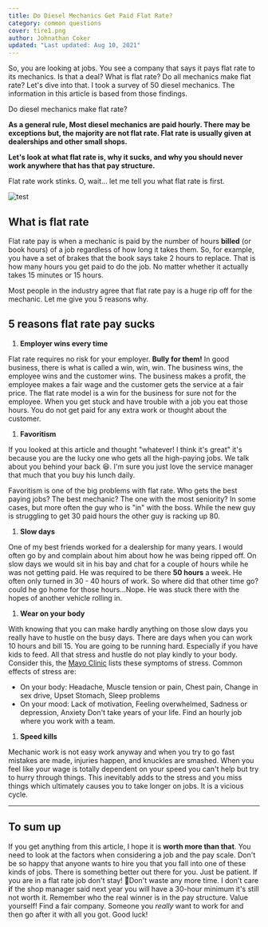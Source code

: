 ```yaml
---
title: Do Diesel Mechanics Get Paid Flat Rate?
category: common questions
cover: tire1.png
author: Johnathan Coker
updated: "Last updated: Aug 10, 2021"
---
```


So, you are looking at jobs. You see a company that says it pays flat rate to its mechanics. Is that a deal? What is flat rate? Do all mechanics make flat rate? Let's dive into that. I took a survey of 50 diesel mechanics. The information in this article is based from those findings.

Do diesel mechanics make flat rate?

**As a general rule, Most diesel mechanics are paid hourly. There may be exceptions but, the majority are not flat rate. Flat rate is usually given at dealerships and other small shops.**

**Let's look at what flat rate is, why it sucks, and why you should never work anywhere that has that pay structure.**

Flat rate work stinks. O, wait... let me tell you what flat rate is first.

![test](./tire1.png)

## What is flat rate

Flat rate pay is when a mechanic is paid by the number of hours **billed** (or book hours) of a job regardless of how long it takes them. So, for example, you have a set of brakes that the book says take 2 hours to replace. That is how many hours you get paid to do the job. No matter whether it actually takes 15 minutes or 15 hours.

Most people in the industry agree that flat rate pay is a huge rip off for the mechanic. Let me give you 5 reasons why.

## 5 reasons flat rate pay sucks

1. **Employer wins every time**

Flat rate requires no risk for your employer. **Bully for them!** In good business, there is what is called a win, win, win. The business wins, the employee wins and the customer wins. The business makes a profit, the employee makes a fair wage and the customer gets the service at a fair price. The flat rate model is a win for the business for sure not for the employee. When you get stuck and have trouble with a job you eat those hours. You do not get paid for any extra work or thought about the customer.

1. **Favoritism**

If you looked at this article and thought "whatever! I think it's great" it's because you are the lucky one who gets all the high-paying jobs. We talk about you behind your back 😆. I'm sure you just love the service manager that much that you buy his lunch daily.

Favoritism is one of the big problems with flat rate. Who gets the best paying jobs? The best mechanic? The one with the most seniority? In some cases, but more often the guy who is "in" with the boss. While the new guy is struggling to get 30 paid hours the other guy is racking up 80.

1. **Slow days**

One of my best friends worked for a dealership for many years. I would often go by and complain about him about how he was being ripped off. On slow days we would sit in his bay and chat for a couple of hours while he was not getting paid. He was required to be there **50 hours** a week. He often only turned in 30 - 40 hours of work. So where did that other time go? could he go home for those hours...Nope. He was stuck there with the hopes of another vehicle rolling in.

1. **Wear on your body**

With knowing that you can make hardly anything on those slow days you really have to hustle on the busy days. There are days when you can work 10 hours and bill 15. You are going to be running hard. Especially if you have kids to feed. All that stress and hustle do not play kindly to your body. Consider this, the [Mayo Clinic](https://www.mayoclinic.org/healthy-lifestyle/stress-management/in-depth/stress-symptoms/art-20050987) lists these symptoms of stress. Common effects of stress are:

- On your body: Headache, Muscle tension or pain, Chest pain, Change in sex drive, Upset Stomach, Sleep problems
- On your mood: Lack of motivation, Feeling overwhelmed, Sadness or depression, Anxiety Don't take years of your life. Find an hourly job where you work with a team.

1. **Speed kills**

Mechanic work is not easy work anyway and when you try to go fast mistakes are made, injuries happen, and knuckles are smashed. When you feel like your wage is totally dependent on your speed you can't help but try to hurry through things. This inevitably adds to the stress and you miss things which ultimately causes you to take longer on jobs. It is a vicious cycle.

---

## To sum up

If you get anything from this article, I hope it is **worth more than that**. You need to look at the factors when considering a job and the pay scale. Don't be so happy that anyone wants to hire you that you fall into one of these kinds of jobs. There is something better out there for you. Just be patient. If you are in a flat rate job don't stay! 🏃‍Don't waste any more time. I don't care **i**f the shop manager said next year you will have a 30-hour minimum it's still not worth it. Remember who the real winner is in the pay structure. Value yourself! Find a fair company. Someone you _really_ want to work for and then go after it with all you got. Good luck!
